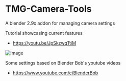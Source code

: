 # TMG-Camera-Tools
A blender 2.9x addon for managing camera settings

Tutorial showcasing current features
* https://youtu.be/JpSkzwqTtiM

![image](https://user-images.githubusercontent.com/11281480/133909890-56b7071d-04c0-454d-aeac-5ae0b656e966.png)

Some settings based on Blender Bob's youtube videos
* https://www.youtube.com/c/BlenderBob
